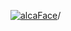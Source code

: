[![alcaFace](https://camo.githubusercontent.com/2ee094c4af74cb0ec2e19388fccfb809837623e3/68747470733a2f2f7374617469632d63646e2e6a74766e772e6e65742f656d6f7469636f6e732f76312f3332383632362f312e30)](https://twitch.tv/Alca)/

<!--
# My "Popular" CodePens

<table>
	<tr>
		<th></th>
		<th>Title</th>
		<th>Last updated</th>
	</tr>
	<tr>
		<td><a href="https://codepen.io/Alca/pen/PoybyJX" rel="nofollow"><img src="https://codepen.io/alca/pen/PoybyJX/image/default.png" width="100" height="56.25"></a></td>
		<td><a href="https://codepen.io/Alca/pen/PoybyJX" rel="nofollow">A Pen by Jacob Foster</a></td>
		<td>Apr 21, 2023</td>
	</tr>
	<tr>
		<td><a href="https://codepen.io/Alca/pen/ExdyKab" rel="nofollow"><img src="https://codepen.io/alca/pen/ExdyKab/image/default.png" width="100" height="56.25"></a></td>
		<td><a href="https://codepen.io/Alca/pen/ExdyKab" rel="nofollow">A Pen by Jacob Foster</a></td>
		<td>Apr 20, 2023</td>
	</tr>
	<tr>
		<td><a href="https://codepen.io/Alca/pen/LYgZGvd" rel="nofollow"><img src="https://codepen.io/alca/pen/LYgZGvd/image/default.png" width="100" height="56.25"></a></td>
		<td><a href="https://codepen.io/Alca/pen/LYgZGvd" rel="nofollow">Wheel</a></td>
		<td>Apr 18, 2023</td>
	</tr>
	<tr>
		<td><a href="https://codepen.io/Alca/pen/LYgZpwb" rel="nofollow"><img src="https://codepen.io/alca/pen/LYgZpwb/image/default.png" width="100" height="56.25"></a></td>
		<td><a href="https://codepen.io/Alca/pen/LYgZpwb" rel="nofollow">A Pen by Jacob Foster</a></td>
		<td>Apr 17, 2023</td>
	</tr>
	<tr>
		<td><a href="https://codepen.io/Alca/pen/LYgZpmG" rel="nofollow"><img src="https://codepen.io/alca/pen/LYgZpmG/image/default.png" width="100" height="56.25"></a></td>
		<td><a href="https://codepen.io/Alca/pen/LYgZpmG" rel="nofollow">A Pen by Jacob Foster</a></td>
		<td>Apr 17, 2023</td>
	</tr>
	<tr>
		<td><a href="https://codepen.io/Alca/pen/GRYqJzo" rel="nofollow"><img src="https://codepen.io/alca/pen/GRYqJzo/image/default.png" width="100" height="56.25"></a></td>
		<td><a href="https://codepen.io/Alca/pen/GRYqJzo" rel="nofollow">A Coding Interview Test - Pas...</a></td>
		<td>Apr 18, 2023</td>
	</tr>
	<tr>
		<td><a href="https://codepen.io/Alca/pen/JjmXEVb" rel="nofollow"><img src="https://codepen.io/alca/pen/JjmXEVb/image/default.png" width="100" height="56.25"></a></td>
		<td><a href="https://codepen.io/Alca/pen/JjmXEVb" rel="nofollow">A Pen by Jacob Foster</a></td>
		<td>Apr 17, 2023</td>
	</tr>
	<tr>
		<td><a href="https://codepen.io/Alca/pen/GRYpvge" rel="nofollow"><img src="https://codepen.io/alca/pen/GRYpvge/image/default.png" width="100" height="56.25"></a></td>
		<td><a href="https://codepen.io/Alca/pen/GRYpvge" rel="nofollow">A Pen by Jacob Foster</a></td>
		<td>Apr 12, 2023</td>
	</tr>
	<tr>
		<td><a href="https://codepen.io/Alca/pen/QWZbwBO" rel="nofollow"><img src="https://codepen.io/alca/pen/QWZbwBO/image/default.png" width="100" height="56.25"></a></td>
		<td><a href="https://codepen.io/Alca/pen/QWZbwBO" rel="nofollow">A Pen by Jacob Foster</a></td>
		<td>Apr 10, 2023</td>
	</tr>
	<tr>
		<td><a href="https://codepen.io/Alca/pen/PoywWbg" rel="nofollow"><img src="https://codepen.io/alca/pen/PoywWbg/image/default.png" width="100" height="56.25"></a></td>
		<td><a href="https://codepen.io/Alca/pen/PoywWbg" rel="nofollow">A Pen by Jacob Foster</a></td>
		<td>Apr 8, 2023</td>
	</tr>
</table>

---

###### Last updated: Fri, 21 Apr 2023 05:01:19 GMT
-->
